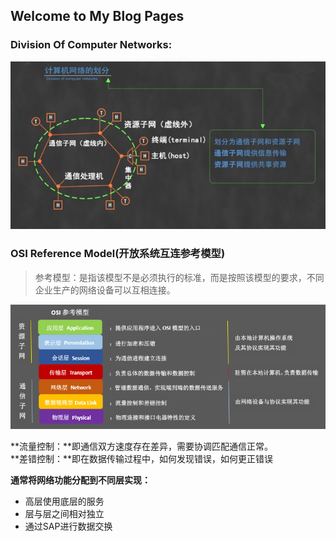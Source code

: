 ## Welcome to My Blog Pages

### Division Of Computer Networks:
![division](https://github.com/sheldonjie/picture.github.io/blob/master/division.png?raw=true)


### OSI Reference Model(开放系统互连参考模型)

> 参考模型：是指该模型不是必须执行的标准，而是按照该模型的要求，不同企业生产的网络设备可以互相连接。

![OSI](https://github.com/sheldonjie/picture.github.io/blob/master/OSI.png?raw=true)

**流量控制：**即通信双方速度存在差异，需要协调匹配通信正常。<br />
**差错控制：**即在数据传输过程中，如何发现错误，如何更正错误


**通常将网络功能分配到不同层实现：**
- 高层使用底层的服务
- 层与层之间相对独立
- 通过SAP进行数据交换

